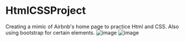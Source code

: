 # HtmlCSSProject
Creating a mimic of Airbnb's home page to practice Html and CSS. Also using bootstrap for certain elements.
![image](https://github.com/naquiyaa/HtmlCSSProject/assets/98004035/6b531823-cbd7-4d41-81e9-e5f05d955f8e)
![image](https://github.com/naquiyaa/HtmlCSSProject/assets/98004035/8b0d5968-c946-44d9-bb63-aa73fa1cb1af)


